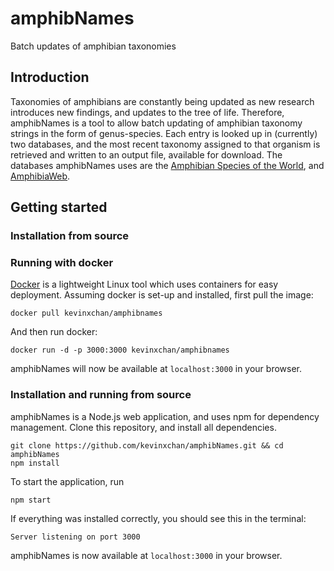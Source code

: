 # amphibNames 

Batch updates of amphibian taxonomies

## Introduction

Taxonomies of amphibians are constantly being updated as new research introduces new findings, and
updates to the tree of life. Therefore, amphibNames is a tool to allow batch updating of amphibian
taxonomy strings in the form of genus-species. Each entry is looked up in (currently) two databases, and
the most recent taxonomy assigned to that organism is retrieved and written to an output file,
available for download. The databases amphibNames uses are the
[Amphibian Species of the World](http://research.amnh.org/vz/herpetology/amphibia/),
and [AmphibiaWeb](https://amphibiaweb.org/).

## Getting started

### Installation from source

### Running with docker

[Docker](https://www.docker.com/what-docker) is a lightweight Linux tool which uses containers
for easy deployment. Assuming docker is set-up and installed, first pull the image:

```
docker pull kevinxchan/amphibnames
```

And then run docker:

```
docker run -d -p 3000:3000 kevinxchan/amphibnames
```

amphibNames will now be available at `localhost:3000` in your browser.

### Installation and running from source

amphibNames is a Node.js web application, and uses npm for dependency management. 
Clone this repository, and install all dependencies.

```
git clone https://github.com/kevinxchan/amphibNames.git && cd amphibNames
npm install
```

To start the application, run

```
npm start
```

If everything was installed correctly, you should see this in the terminal:
```
Server listening on port 3000
```

amphibNames is now available at `localhost:3000` in your browser.
